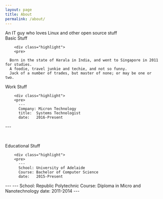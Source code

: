 ```yaml
---
layout: page
title: About
permalink: /about/
---
```

<div class="man-title">
  An IT guy who loves Linux and other open source stuff
</div>
<div class="manual manual-title">
Basic Stuff
  </div>
  <div class="example">

        <div class="highlight">
        <pre>

      Born in the state of Kerala in India, and went to Singapore in 2011 for studies.
      A foodie, travel junkie and techie, and not so funny. 
      Jack of a number of trades, but master of none; or may be one or two.
</pre>
        </div>

<div class="manual manual-title">
Work Stuff
  </div>
      <div class="example">

        <div class="highlight">
        <pre>
          ---
          Company: Micron Technology
          title:  Systems Technologist
          date:   2016-Present
 </span>         ---
        </pre>
        </div>

</div>
<p><br /></p>

  <div class="manual manual-title">
  Educational Stuff
  </div>
<div class="example">

        <div class="highlight">
        <pre>
          ---
          School: University of Adelaide
          Course: Bachelor of Computer Science
          date:   2015-Present
 </span>         ---
	  ---
          School: Republic Polytechnic
          Course: Diploma in Micro and Nanotechnology
          date:   2011-2014
 </span>         ---
        </pre>
        </div>

</div>
<p><br /></p>
